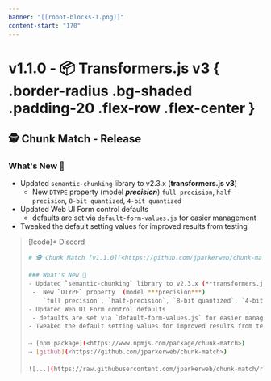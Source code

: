 ```yaml
---
banner: "[[robot-blocks-1.png]]"
content-start: "170"
---
```



 # v1.1.0 - 📦 Transformers.js v3 { .border-radius .bg-shaded .padding-20 .flex-row .flex-center }
 ## 🕵️ Chunk Match - Release 

### What's New 🎉
- Updated `semantic-chunking` library to v2.3.x (**transformers.js v3**)
  -  New `DTYPE` property  (model ***precision***)
     `full precision`, `half-precision`, `8-bit quantized`, `4-bit quantized`
- Updated Web UI Form control defaults
  - defaults are set via `default-form-values.js` for easier management
- Tweaked the default setting values for improved results from testing

> [!code]+ Discord
> ```bash
># 🕵️ Chunk Match [v1.1.0](<https://github.com/jparkerweb/chunk-match/releases/tag/1.1.0>)
>
>### What's New 🎉
>- Updated `semantic-chunking` library to v2.3.x (**transformers.js v3**)
>  -  New `DTYPE` property  (model ***precision***)
>     `full precision`, `half-precision`, `8-bit quantized`, `4-bit quantized`
>- Updated Web UI Form control defaults
>  - defaults are set via `default-form-values.js` for easier management
>- Tweaked the default setting values for improved results from testing
>
>⇢ [npm package](<https://www.npmjs.com/package/chunk-match>)
>⇢ [github](<https://github.com/jparkerweb/chunk-match>)
>
>![...](https://raw.githubusercontent.com/jparkerweb/chunk-match/refs/heads/main/.vault/chunk-match/images/releases/v1.1.0.jpg)
> ```